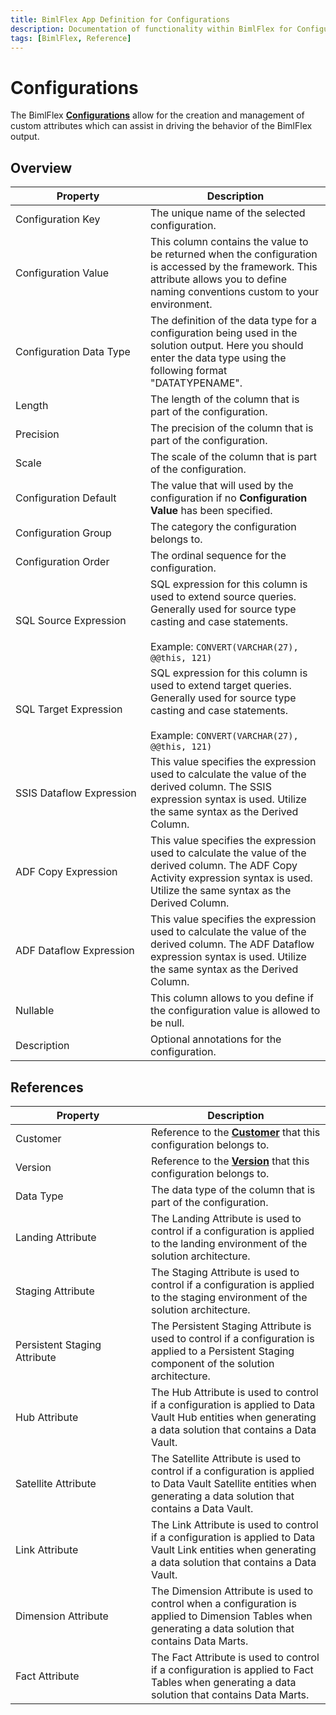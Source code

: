 ```yaml
---
title: BimlFlex App Definition for Configurations
description: Documentation of functionality within BimlFlex for Configurations
tags: [BimlFlex, Reference]
---
```


# Configurations

The BimlFlex [**Configurations**](bimlflex-configuration-editor) allow for the creation and management of custom attributes which can assist in driving the behavior of the BimlFlex output.

## Overview
  
| <div style="width:200px">Property</div> | Description |
| --------- | ----------- |
|Configuration Key | The unique name of the selected configuration.|
|Configuration Value | This column contains the value to be returned when the configuration is accessed by the framework. This attribute allows you to define naming conventions custom to your environment.|
|Configuration Data Type | The definition of the data type for a configuration being used in the solution output. Here you should enter the data type using the following format "DATATYPENAME".|
|Length | The length of the column that is part of the configuration.|
|Precision | The precision of the column that is part of the configuration.|
|Scale | The scale of the column that is part of the configuration.|
|Configuration Default | The value that will used by the configuration if no **Configuration Value** has been specified.|
|Configuration Group | The category the configuration belongs to.|
|Configuration Order | The ordinal sequence for the configuration.|
|SQL Source Expression | SQL expression for this column is used to extend source queries. Generally used for source type casting and case statements.<br/><br/>Example: `CONVERT(VARCHAR(27), @@this, 121)`|
|SQL Target Expression | SQL expression for this column is used to extend target queries. Generally used for source type casting and case statements.<br/><br/>Example: `CONVERT(VARCHAR(27), @@this, 121)`|
|SSIS Dataflow Expression | This value specifies the expression used to calculate the value of the derived column. The SSIS expression syntax is used. Utilize the same syntax as the Derived Column.|
|ADF Copy Expression | This value specifies the expression used to calculate the value of the derived column. The ADF Copy Activity expression syntax is used. Utilize the same syntax as the Derived Column.|
|ADF Dataflow Expression | This value specifies the expression used to calculate the value of the derived column. The ADF Dataflow expression syntax is used. Utilize the same syntax as the Derived Column.|
|Nullable | This column allows to you define if the configuration value is allowed to be null.|
|Description | Optional annotations for the configuration.|

## References
  
| <div style="width:200px">Property</div> | Description |
| --------- | ----------- |
|Customer | Reference to the [**Customer**](bimlflex-application-customers) that this configuration belongs to.|
|Version | Reference to the [**Version**](bimlflex-version-editor) that this configuration belongs to.|
|Data Type | The data type of the column that is part of the configuration.|
|Landing Attribute | The Landing Attribute is used to control if a configuration is applied to the landing environment of the solution architecture.|
|Staging Attribute | The Staging Attribute is used to control if a configuration is applied to the staging environment of the solution architecture.|
|Persistent Staging Attribute | The Persistent Staging Attribute is used to control if a configuration is applied to a Persistent Staging component of the solution architecture.|
|Hub Attribute | The Hub Attribute is used to control if a configuration is applied to Data Vault Hub entities when generating a data solution that contains a Data Vault.|
|Satellite Attribute | The Satellite Attribute is used to control if a configuration is applied to Data Vault Satellite entities when generating a data solution that contains a Data Vault.|
|Link Attribute | The Link Attribute is used to control if a configuration is applied to Data Vault Link entities when generating a data solution that contains a Data Vault.|
|Dimension Attribute | The Dimension Attribute is used to control when a configuration is applied to Dimension Tables when generating a data solution that contains Data Marts.|
|Fact Attribute | The Fact Attribute is used to control if a configuration is applied to Fact Tables when generating a data solution that contains Data Marts.|


